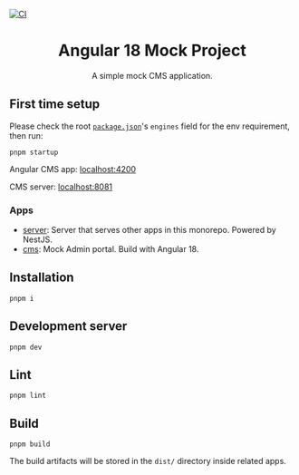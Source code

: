 [![CI](https://github.com/kaisergeX/angular-mock-pj/actions/workflows/ci.yml/badge.svg)](https://github.com/kaisergeX/angular-mock-pj/actions/workflows/ci.yml)

<div align="center">
<h1>Angular 18 Mock Project</h1>

<p>A simple mock CMS application.</p>
</div>

## First time setup

Please check the root [`package.json`](package.json#L26)'s `engines` field for the env requirement, then run:

```
pnpm startup
```

Angular CMS app: [localhost:4200](http://localhost:4200)

CMS server: [localhost:8081](http://localhost:8081)

### Apps

- [server](apps/server): Server that serves other apps in this monorepo. Powered by NestJS.
- [cms](apps/cms): Mock Admin portal. Build with Angular 18.

## Installation

```
pnpm i
```

## Development server

```
pnpm dev
```

## Lint

```
pnpm lint
```

## Build

```
pnpm build
```

The build artifacts will be stored in the `dist/` directory inside related apps.
